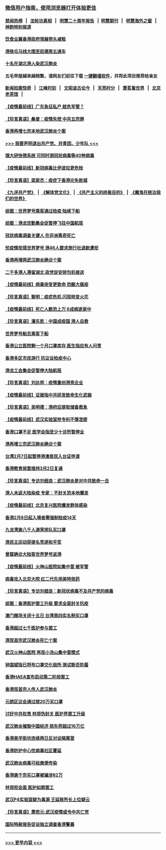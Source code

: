 ### [微信用户指南，使用浏览器打开体验更佳](https://github.com/gfw-breaker/banned-news1/blob/master/indexes/wechat-guide.md?t=0)
#### [禁闻热榜](热点新闻.md?t=0)  &nbsp;&nbsp;|&nbsp;&nbsp; [法轮功真相](https://github.com/gfw-breaker/truth/blob/master/README.md?t=0) &nbsp;&nbsp;|&nbsp;&nbsp; [明慧二十周年报告](https://github.com/gfw-breaker/mh-reports/blob/master/README.md?t=0) &nbsp;&nbsp;|&nbsp;&nbsp;[明慧期刊](https://github.com/gfw-breaker/mh-qikan) &nbsp;&nbsp;|&nbsp;&nbsp; [明慧海外之窗](https://github.com/gfw-breaker/mh-news/blob/master/README.md?t=0) &nbsp;&nbsp;|&nbsp;&nbsp; [神韵特别报道](https://github.com/gfw-breaker/mh-news/blob/master/shenyun.md?t=0)
#### [饮食业冀香港政府领展带头减租](../pages/nsc415/n11864876.md?t=02131455) 
#### [港铁屯马线大围至启德周五通车](../pages/nsc415/n11864842.md?t=02131455) 
#### [十名在湖北港人染武汉肺炎](../pages/nsc415/n11864807.md?t=02131455) 
#### 五毛举报越来越频繁，请网友们前往下载 [一键翻墙软件](https://github.com/gfw-breaker/ssr-accounts)，并将此项目推荐给亲友
#### [新闻拍案惊奇](https://github.com/gfw-breaker/banned-news1/blob/master/pages/link4.md) &nbsp;&nbsp;|&nbsp;&nbsp; [江峰时刻](https://github.com/gfw-breaker/banned-news1/blob/master/pages/link4.md) &nbsp;&nbsp;|&nbsp;&nbsp; [文昭谈古论今](https://github.com/gfw-breaker/banned-news1/blob/master/pages/link4.md) &nbsp;&nbsp;|&nbsp;&nbsp; [天亮时分](https://github.com/gfw-breaker/banned-news1/blob/master/pages/link4.md) &nbsp;&nbsp;|&nbsp;&nbsp; [萧茗看世界](https://github.com/gfw-breaker/banned-news1/blob/master/pages/link4.md) &nbsp;&nbsp;|&nbsp;&nbsp; [北京老茶馆](https://github.com/gfw-breaker/banned-news1/blob/master/pages/link4.md) &nbsp;&nbsp;|&nbsp;&nbsp; 
#### [【疫情最前线】广东急征私产 趁危军管？](../pages/nsc415/n11864205.md?t=02131455) 
#### [【珍言真语】桑普：疫情失控 中共五宗罪](../pages/nsc415/n11864157.md?t=02131455) 
#### [香港再增七宗本地武汉肺炎个案](../pages/nsc415/n11862405.md?t=02131455) 
#### [>>> 我要声明退出共产党、共青团、少年队 <<<](https://github.com/begood0513/goodnews/blob/master/quit/letter.md) 
#### [理大研快筛系统 可同时测冠状病毒等40种病毒](../pages/nsc415/n11862376.md?t=02131455) 
#### [【疫情最前线】新冠病毒比伊波拉更危险](../pages/nsc415/n11862199.md?t=02131455) 
#### [【珍言真语】梁家杰：疫症下香港沦失败城](../pages/nsc415/n11861588.md?t=02131455) 
#### [《九评共产党》](https://github.com/begood0513/9ping.md/blob/master/README.md) &nbsp;|&nbsp; [《解体党文化》](../../../../jtdwh.md/blob/master/README.md)  &nbsp;|&nbsp; [《共产主义的终极目的》](../../../../gczydzjmd.md/blob/master/README.md) &nbsp;|&nbsp; [《魔鬼在统治我们的世界》](../../../../mgztzwmdsj.md/blob/master/README.md) 
#### [组图：世界梦号乘客通过检疫 陆续下船](../pages/nsc415/n11858302.md?t=02131455) 
#### [组图：港龙空勤集会促暂停飞往中国航班](../pages/nsc415/n11858190.md?t=02131455) 
#### [冠状病毒调查关键人 在非洲离奇死亡](../pages/nsc415/n11859798.md?t=02131455) 
#### [忧疫情拒搭世界梦号 港46人要求旅行社退款遭拒](../pages/nsc415/n11859849.md?t=02131455) 
#### [香港再增两武汉肺炎确诊个案](../pages/nsc415/n11859833.md?t=02131455) 
#### [二千多港人滞留湖北 政党促安排包机接送](../pages/nsc415/n11859831.md?t=02131455) 
#### [【疫情最前线】病毒突变更致命 恐酿大瘟疫](../pages/nsc415/n11859604.md?t=02131455) 
#### [【珍言真语】黎明：疫症危机 闪现转变火花](../pages/nsc415/n11859199.md?t=02131455) 
#### [【疫情最前线】死亡人数恐上万 6成病逝家中](../pages/nsc415/n11856687.md?t=02131455) 
#### [【珍言真语】潘东凯：中国成疫国 港人自救](../pages/nsc415/n11856962.md?t=02131455) 
#### [世界梦号船员乘客下船](../pages/nsc415/n11856883.md?t=02131455) 
#### [香港公立医院剩一个月口罩库存 医生指应有人问责](../pages/nsc415/n11856875.md?t=02131455) 
#### [香港多区市民游行 抗议设检疫中心](../pages/nsc415/n11856866.md?t=02131455) 
#### [港龙工会集会促暂停大陆航班](../pages/nsc415/n11856840.md?t=02131455) 
#### [【珍言真语】刘达邦：疫情重创港资企业](../pages/nsc415/n11854274.md?t=02131455) 
#### [【疫情最前线】证据指中共研发致命生化武器](../pages/nsc415/n11853087.md?t=02131455) 
#### [【珍言真语】吴明德：港府应提取储备救急](../pages/nsc415/n11852734.md?t=02131455) 
#### [【疫情最前线】武汉实验室抢专利不慎泄密](../pages/nsc415/n11850310.md?t=02131455) 
#### [香港口罩不足 医学会指至少十诊所暂停业](../pages/nsc415/n11850301.md?t=02131455) 
#### [港再增三宗武汉肺炎确诊个案](../pages/nsc415/n11850328.md?t=02131455) 
#### [台湾2月7日起暂停港澳居民入台证申请](../pages/nsc415/n11850304.md?t=02131455) 
#### [香港教育局暂维持3月2日复课](../pages/nsc415/n11850260.md?t=02131455) 
#### [【珍言真语】专访刘细良：武汉肺炎是对中共致命一击](../pages/nsc415/n11849934.md?t=02131455) 
#### [港人未返大陆染疫 专家：不封关恐本地爆发](../pages/nsc415/n11848021.md?t=02131455) 
#### [【疫情最前线】北京复兴医院爆发群体感染](../pages/nsc415/n11847626.md?t=02131455) 
#### [香港2月8日起入境者需强制检疫14天](../pages/nsc415/n11847658.md?t=02131455) 
#### [九龙湾逾八千人通宵排队买口罩](../pages/nsc415/n11847647.md?t=02131455) 
#### [港民主运动获提名竞逐和平奖](../pages/nsc415/n11847633.md?t=02131455) 
#### [曾载确诊大陆客世界梦号返港](../pages/nsc415/n11847608.md?t=02131455) 
#### [【疫情最前线】火神山医院如集中营 被军管](../pages/nsc415/n11847524.md?t=02131455) 
#### [病毒攻入北京大院 红二代先用美特效药](../pages/nsc415/n11847427.md?t=02131455) 
#### [【珍言真语】专访刘细良：新冠状病毒不及共产党的病毒](../pages/nsc415/n11847164.md?t=02131455) 
#### [组图：香港医护罢工升级 要求全面封关抗疫](../pages/nsc415/n11844107.md?t=02131455) 
#### [澳门赌场关闭十五日 台湾周四实名制买口罩](../pages/nsc415/n11845083.md?t=02131455) 
#### [香港超过七千医护参与罢工](../pages/nsc415/n11845051.md?t=02131455) 
#### [港现首宗武汉肺炎死亡个案](../pages/nsc415/n11844998.md?t=02131455) 
#### [武汉火神山医院 再现小汤山集中营模式](../pages/nsc415/n11844763.md?t=02131455) 
#### [钟国斌指已将布口罩交化验所 测试能否防菌](../pages/nsc415/n11842783.md?t=02131455) 
#### [香港HAEA宣布启动第二阶段罢工](../pages/nsc415/n11842723.md?t=02131455) 
#### [香港现首宗人传人武汉肺炎](../pages/nsc415/n11842766.md?t=02131455) 
#### [元朗区议会通过拨20万买口罩](../pages/nsc415/n11842754.md?t=02131455) 
#### [讨好中共权贵 林郑伪封关 医护界罢工升级](../pages/nsc415/n11842359.md?t=02131455) 
#### [武汉肺炎摧毁中国经济 损失将超过16万亿](../pages/nsc415/n11839723.md?t=02131455) 
#### [香港美孚街坊连续两日反对设隔离营](../pages/nsc415/n11839962.md?t=02131455) 
#### [香港防护中心忧病毒社区蔓延](../pages/nsc415/n11839933.md?t=02131455) 
#### [武汉肺炎病毒可经粪便传染](../pages/nsc415/n11839939.md?t=02131455) 
#### [香港逾千宗买口罩被骗涉82万](../pages/nsc415/n11839914.md?t=02131455) 
#### [林郑拒会面 医护如期罢工](../pages/nsc415/n11839892.md?t=02131455) 
#### [武汉P4实验室疑为毒源 王延轶所长上位疑云](../pages/nsc415/n11835543.md?t=02131455) 
#### [【珍言真语】萧若元:武汉疫情或令中共亡党](../pages/nsc415/n11829394.md?t=02131455) 
#### [国际特赦报告促设独立调查香港警暴](../pages/nsc415/n11833845.md?t=02131455) 

----
#### [ >>> 更早内容 <<< ](../indexes/nsc415-earlier.md)
